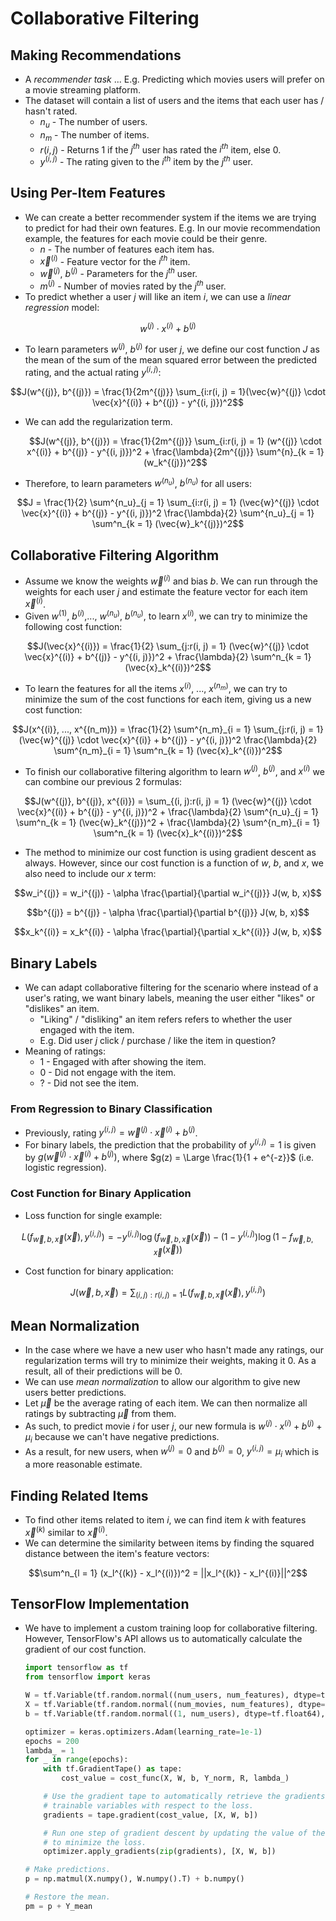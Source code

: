# Collaborative Filtering

## Making Recommendations

- A *recommender task* ... E.g. Predicting which movies users will prefer on a movie streaming platform.
- The dataset will contain a list of users and the items that each user has / hasn't rated.
  - $n_u$ - The number of users.
  - $n_m$ - The number of items.
  - $r(i, j)$ - Returns 1 if the $j^{th}$ user has rated the $i^{th}$ item, else 0.
  - $y^{(i, j)}$ - The rating given to the $i^{th}$ item by the $j^{th}$ user.

## Using Per-Item Features

- We can create a better recommender system if the items we are trying to predict for had their own features. E.g. In our movie recommendation example, the features for each movie could be their genre.
  - $n$ - The number of features each item has.
  - $\vec{x}^{(i)}$ - Feature vector for the $i^{th}$ item.
  - $\vec{w}^{(j)}$, $b^{(j)}$ - Parameters for the $j^{th}$ user.
  - $m^{(j)}$ - Number of movies rated by the $j^{th}$ user.
- To predict whether a user $j$ will like an item $i$, we can use a *linear regression* model:

$$w^{(j)} \cdot x^{(i)} + b^{(j)}$$

- To learn parameters $w^{(j)}$, $b^{(j)}$ for user $j$, we define our cost function $J$ as the mean of the sum of the mean squared error between the predicted rating, and the actual rating $y^{(i, j)}$:

$$J(w^{(j)}, b^{(j)}) = \frac{1}{2m^{(j)}} \sum_{i:r(i, j) = 1}(\vec{w}^{(j)} \cdot \vec{x}^{(i)} + b^{(j)} - y^{(i, j)})^2$$

- We can add the regularization term.

  $$J(w^{(j)}, b^{(j)}) = \frac{1}{2m^{(j)}} \sum_{i:r(i, j) = 1} (w^{(j)} \cdot x^{(i)} + b^{(j)} - y^{(i, j)})^2 + \frac{\lambda}{2m^{(j)}} \sum^{n}_{k = 1} (w_k^{(j)})^2$$

- Therefore, to learn parameters $w^{(n_u)}$, $b^{(n_u)}$ for all users:

$$J = \frac{1}{2} \sum^{n_u}_{j = 1} \sum_{i:r(i, j) = 1} (\vec{w}^{(j)} \cdot \vec{x}^{(i)} + b^{(j)} - y^{(i, j)})^2 \frac{\lambda}{2} \sum^{n_u}_{j = 1} \sum^n_{k = 1} (\vec{w}_k^{(j)})^2$$

## Collaborative Filtering Algorithm

- Assume we know the weights $\vec{w}^{(i)}$ and bias $b$. We can run through the weights for each user $j$ and estimate the feature vector for each item $\vec{x}^{(i)}$.
- Given $w^{(1)}$, $b^{(i)}$,..., $w^{(n_u)}$, $b^{(n_u)}$, to learn $x^{(i)}$, we can try to minimize the following cost function:

$$J(\vec{x}^{(i)}) = \frac{1}{2} \sum_{j:r(i, j) = 1} (\vec{w}^{(j)} \cdot \vec{x}^{(i)} + b^{(j)} - y^{(i, j)})^2 + \frac{\lambda}{2} \sum^n_{k = 1} (\vec{x}_k^{(i)})^2$$

- To learn the features for all the items $x^{(i)}$, ..., $x^{(n_m)}$, we can try to minimize the sum of the cost functions for each item, giving us a new cost function:

$$J(x^{(i)}, ..., x^{(n_m)}) = \frac{1}{2} \sum^{n_m}_{i = 1} \sum_{j:r(i, j) = 1} (\vec{w}^{(j)} \cdot \vec{x}^{(i)} + b^{(j)} - y^{(i, j)})^2 \frac{\lambda}{2} \sum^{n_m}_{i = 1} \sum^n_{k = 1} (\vec{x}_k^{(i)})^2$$

- To finish our collaborative filtering algorithm to learn $w^{(j)}$, $b^{(j)}$, and $x^{(i)}$ we can combine our previous 2 formulas:

$$J(w^{(j)}, b^{(j)}, x^{(i)}) = \sum_{(i, j):r(i, j) = 1} (\vec{w}^{(j)} \cdot \vec{x}^{(i)} + b^{(j)} - y^{(i, j)})^2 + \frac{\lambda}{2} \sum^{n_u}_{j = 1} \sum^n_{k = 1} (\vec{w}_k^{(j)})^2 + \frac{\lambda}{2} \sum^{n_m}_{i = 1} \sum^n_{k = 1} (\vec{x}_k^{(i)})^2$$

- The method to minimize our cost function is using gradient descent as always. However, since our cost function is a function of $w$, $b$, and $x$, we also need to include our $x$ term:

$$w_i^{(j)} = w_i^{(j)} - \alpha \frac{\partial}{\partial w_i^{(j)}} J(w, b, x)$$

$$b^{(j)} = b^{(j)} - \alpha \frac{\partial}{\partial b^{(j)}} J(w, b, x)$$

$$x_k^{(i)} = x_k^{(i)} - \alpha \frac{\partial}{\partial x_k^{(i)}} J(w, b, x)$$

## Binary Labels

- We can adapt collaborative filtering for the scenario where instead of a user's rating, we want binary labels, meaning the user either "likes" or "dislikes" an item.
  - "Liking" / "disliking" an item refers refers to whether the user engaged with the item.
  - E.g. Did user $j$ click / purchase / like the item in question?
- Meaning of ratings:
  - 1 - Engaged with after showing the item.
  - 0 - Did not engage with the item.
  - ? - Did not see the item.

### From Regression to Binary Classification

- Previously, rating $y^{(i, j)} = \vec{w}^{(j)} \cdot \vec{x}^{(i)} + b^{(j)}$.
- For binary labels, the prediction that the probability of $y^{(i, j)} = 1$ is given by $g(\vec{w}^{(j)} \cdot \vec{x}^{(i)} + b^{(j)})$, where $g(z) = \Large \frac{1}{1 + e^{-z}}$ (i.e. logistic regression).

### Cost Function for Binary Application

- Loss function for single example:

$$L(f_{\vec{w}, b, \vec{x}}(\vec{x}), y^{(i, j)}) = -y^{(i, j)}\log (f_{\vec{w}, b, \vec{x}}(\vec{x})) - (1 - y^{(i, j)})\log (1 - f_{\vec{w}, b, \vec{x}}(\vec{x}))$$

- Cost function for binary application:

$$J(\vec{w}, b, \vec{x}) = \sum_{(i, j): r(i, j) = 1} L(f_{\vec{w}, b, \vec{x}}(\vec{x}), y^{(i, j)})$$

## Mean Normalization

- In the case where we have a new user who hasn't made any ratings, our regularization terms will try to minimize their weights, making it 0. As a result, all of their predictions will be 0.
- We can use *mean normalization* to allow our algorithm to give new users better predictions.
- Let $\vec{\mu}$ be the average rating of each item. We can then normalize all ratings by subtracting $\vec{\mu}$ from them.
- As such, to predict movie $i$ for user $j$, our new formula is $w^{(j)} \cdot x^{(i)} + b^{(j)} + \mu_i$ because we can't have negative predictions.
- As a result, for new users, when $w^{(j)} = 0$ and $b^{(j)} = 0$, $y^{(i, j)} = \mu_i$ which is a more reasonable estimate.

## Finding Related Items

- To find other items related to item $i$, we can find item $k$ with features $\vec{x}^{(k)}$ similar to $\vec{x}^{(i)}$.
- We can determine the similarity between items by finding the squared distance between the item's feature vectors:

$$\sum^n_{l = 1} (x_l^{(k)} - x_l^{(i)})^2 = ||x_l^{(k)} - x_l^{(i)}||^2$$

## TensorFlow Implementation

- We have to implement a custom training loop for collaborative filtering. However, TensorFlow's API allows us to automatically calculate the gradient of our cost function.

    ```python
    import tensorflow as tf
    from tensorflow import keras

    W = tf.Variable(tf.random.normal((num_users, num_features), dtype=tf.float64), name="W")
    X = tf.Variable(tf.random.normal((num_movies, num_features), dtype=tf.float64), name="X")
    b = tf.Variable(tf.random.normal((1, num_users), dtype=tf.float64), name="b")

    optimizer = keras.optimizers.Adam(learning_rate=1e-1)
    epochs = 200
    lambda_ = 1
    for _ in range(epochs):
        with tf.GradientTape() as tape:
            cost_value = cost_func(X, W, b, Y_norm, R, lambda_)

        # Use the gradient tape to automatically retrieve the gradients of the
        # trainable variables with respect to the loss.
        gradients = tape.gradient(cost_value, [X, W, b])

        # Run one step of gradient descent by updating the value of the variables
        # to minimize the loss.
        optimizer.apply_gradients(zip(gradients), [X, W, b])

    # Make predictions.
    p = np.matmul(X.numpy(), W.numpy().T) + b.numpy()
    
    # Restore the mean.
    pm = p + Y_mean
    ```
